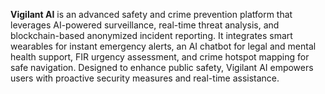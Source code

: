 **Vigilant AI** is an advanced safety and crime prevention platform that leverages AI-powered surveillance, real-time threat analysis, and blockchain-based anonymized incident reporting. It integrates smart wearables for instant emergency alerts, an AI chatbot for legal and mental health support, FIR urgency assessment, and crime hotspot mapping for safe navigation. Designed to enhance public safety, Vigilant AI empowers users with proactive security measures and real-time assistance.